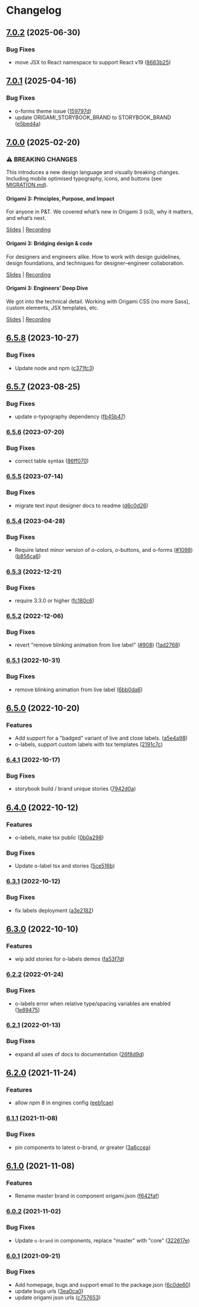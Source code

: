 # Changelog

## [7.0.2](https://github.com/Financial-Times/origami/compare/o-labels-v7.0.1...o-labels-v7.0.2) (2025-06-30)


### Bug Fixes

* move JSX to React namespace to support React v19 ([8663b25](https://github.com/Financial-Times/origami/commit/8663b255b002d99deb6ccab833be189f07284f55))

## [7.0.1](https://github.com/Financial-Times/origami/compare/o-labels-v7.0.0...o-labels-v7.0.1) (2025-04-16)


### Bug Fixes

* o-forms theme issue ([159797d](https://github.com/Financial-Times/origami/commit/159797d5a9945426b2c14e6846d9f72c194e1cdb))
* update ORIGAMI_STORYBOOK_BRAND to STORYBOOK_BRAND ([e5bed4a](https://github.com/Financial-Times/origami/commit/e5bed4a3988e10cbae4384cfda573cb295b3d238))

## [7.0.0](https://github.com/Financial-Times/origami/compare/o-labels-v6.5.8...o-labels-v7.0.0) (2025-02-20)

### ⚠ BREAKING CHANGES

This introduces a new design language and visually breaking changes. Including mobile optimised typography, icons, and buttons (see [MIGRATION.md](./MIGRATION.md)).

#### Origami 3: Principles, Purpose, and Impact

For anyone in P&T. We covered what’s new in Origami 3 (o3), why it matters, and what’s next.

[Slides](https://docs.google.com/presentation/d/1Qs8RHpMrDxxP5LyrVlnsUHnS3AriRK5-IboUeneRyMs/edit#slide=id.g764506c38c_0_357) | [Recording](https://drive.google.com/file/d/1OMW9zdTOEUvWyW1trsFqL3XhpTejYelO/view)

#### Origami 3: Bridging design & code

For designers and engineers alike. How to work with design guidelines, design foundations, and techniques for designer–engineer collaboration.

[Slides](https://docs.google.com/presentation/d/1pGBKFNv-g8RbY2g3SJ7v823XBI-MQqpjHrdgg9B6bzI/edit#slide=id.g764506c38c_0_357) | [Recording](https://drive.google.com/file/d/14hWVKM690arNEWROPHx9gmebnOUa6wlM/view)

#### Origami 3: Engineers’ Deep Dive

We got into the technical detail. Working with Origami CSS (no more Sass), custom elements, JSX templates, etc.

[Slides](https://docs.google.com/presentation/d/1s1S959CwZYnd0Q89EhsDFLFUuy2HZ9UnpBVaDHDFX7A/edit#slide=id.g3347c4befb5_0_402) | [Recording](https://drive.google.com/file/d/1hDtSN8Ce_P0Vr_dv0KXuXhs5Q9aHfvAp/view)

## [6.5.8](https://github.com/Financial-Times/origami/compare/o-labels-v6.5.7...o-labels-v6.5.8) (2023-10-27)

### Bug Fixes

- Update node and npm ([c371fc3](https://github.com/Financial-Times/origami/commit/c371fc3f7f2d66266dbca95862ecef3ddeb1f339))

## [6.5.7](https://github.com/Financial-Times/origami/compare/o-labels-v6.5.6...o-labels-v6.5.7) (2023-08-25)

### Bug Fixes

- update o-typography dependency ([fb45b47](https://github.com/Financial-Times/origami/commit/fb45b47274241ea828f7dd50233441a76a215a51))

### [6.5.6](https://www.github.com/Financial-Times/origami/compare/o-labels-v6.5.5...o-labels-v6.5.6) (2023-07-20)

### Bug Fixes

- correct table syntax ([86ff070](https://www.github.com/Financial-Times/origami/commit/86ff070848b001751bf36b67b83b5d1c4567a6f8))

### [6.5.5](https://www.github.com/Financial-Times/origami/compare/o-labels-v6.5.4...o-labels-v6.5.5) (2023-07-14)

### Bug Fixes

- migrate text input designer docs to readme ([d6c0d26](https://www.github.com/Financial-Times/origami/commit/d6c0d2685bd7f07762deb08f341185140b4cbf74))

### [6.5.4](https://www.github.com/Financial-Times/origami/compare/o-labels-v6.5.3...o-labels-v6.5.4) (2023-04-28)

### Bug Fixes

- Require latest minor version of o-colors, o-buttons, and o-forms ([#1098](https://www.github.com/Financial-Times/origami/issues/1098)) ([b856ca6](https://www.github.com/Financial-Times/origami/commit/b856ca66c9ec555f3c70833ffa35cb05cd19841f))

### [6.5.3](https://www.github.com/Financial-Times/origami/compare/o-labels-v6.5.2...o-labels-v6.5.3) (2022-12-21)

### Bug Fixes

- require 3.3.0 or higher ([fc180c6](https://www.github.com/Financial-Times/origami/commit/fc180c619755daa1b7bfe65509f354cf0de113bf))

### [6.5.2](https://www.github.com/Financial-Times/origami/compare/o-labels-v6.5.1...o-labels-v6.5.2) (2022-12-06)

### Bug Fixes

- revert "remove blinking animation from live label" ([#908](https://www.github.com/Financial-Times/origami/issues/908)) ([1ad2768](https://www.github.com/Financial-Times/origami/commit/1ad2768834dd74117367ab1b21d5fec604eb9b92))

### [6.5.1](https://www.github.com/Financial-Times/origami/compare/o-labels-v6.5.0...o-labels-v6.5.1) (2022-10-31)

### Bug Fixes

- remove blinking animation from live label ([6bb0da6](https://www.github.com/Financial-Times/origami/commit/6bb0da6545915d455e6046626602776368162394))

## [6.5.0](https://www.github.com/Financial-Times/origami/compare/o-labels-v6.4.1...o-labels-v6.5.0) (2022-10-20)

### Features

- Add support for a "badged" variant of live and close labels. ([a5e4a98](https://www.github.com/Financial-Times/origami/commit/a5e4a98a7c2021b31f6f98ce26df9eee031ec754))
- o-labels, support custom labels with tsx templates ([2191c7c](https://www.github.com/Financial-Times/origami/commit/2191c7cfb165e8f2c77b288a2c02a5242b3795e5))

### [6.4.1](https://www.github.com/Financial-Times/origami/compare/o-labels-v6.4.0...o-labels-v6.4.1) (2022-10-17)

### Bug Fixes

- storybook build / brand unique stories ([7942d0a](https://www.github.com/Financial-Times/origami/commit/7942d0a8c6ad5f4b8564276deccf5878855acc49))

## [6.4.0](https://www.github.com/Financial-Times/origami/compare/o-labels-v6.3.1...o-labels-v6.4.0) (2022-10-12)

### Features

- o-labels, make tsx public ([0b0a298](https://www.github.com/Financial-Times/origami/commit/0b0a2988b80a58ac6d61026187272983702e73cc))

### Bug Fixes

- Update o-label tsx and stories ([5ce516b](https://www.github.com/Financial-Times/origami/commit/5ce516bdf9c71e713367db063766e7f8e1d569d3))

### [6.3.1](https://www.github.com/Financial-Times/origami/compare/o-labels-v6.3.0...o-labels-v6.3.1) (2022-10-12)

### Bug Fixes

- fix labels deployment ([a3e2182](https://www.github.com/Financial-Times/origami/commit/a3e21820b5b287073728ed8629c79cc3797caea5))

## [6.3.0](https://www.github.com/Financial-Times/origami/compare/o-labels-v6.2.2...o-labels-v6.3.0) (2022-10-10)

### Features

- wip add stories for o-labels demos ([fa53f7d](https://www.github.com/Financial-Times/origami/commit/fa53f7de0c2f2eae1ca1d760faee4b39844e0fd9))

### [6.2.2](https://www.github.com/Financial-Times/origami/compare/o-labels-v6.2.1...o-labels-v6.2.2) (2022-01-24)

### Bug Fixes

- o-labels error when relative type/spacing variables are enabled ([1e89475](https://www.github.com/Financial-Times/origami/commit/1e89475b5faaf1e619e60c3b18049a31947293cf))

### [6.2.1](https://www.github.com/Financial-Times/origami/compare/o-labels-v6.2.0...o-labels-v6.2.1) (2022-01-13)

### Bug Fixes

- expand all uses of docs to documentation ([26f8d9d](https://www.github.com/Financial-Times/origami/commit/26f8d9d8cbbe3e78902d8c3951b37e08150a77bd))

## [6.2.0](https://www.github.com/Financial-Times/origami/compare/o-labels-v6.1.1...o-labels-v6.2.0) (2021-11-24)

### Features

- allow npm 8 in engines config ([eeb1cae](https://www.github.com/Financial-Times/origami/commit/eeb1cae6e7f0379e647f2b41240b1f294997d528))

### [6.1.1](https://www.github.com/Financial-Times/origami/compare/o-labels-v6.1.0...o-labels-v6.1.1) (2021-11-08)

### Bug Fixes

- pin components to latest o-brand, or greater ([3a6ccea](https://www.github.com/Financial-Times/origami/commit/3a6ccea1e838e4a2003322ca1f855d0b87b26b60))

## [6.1.0](https://www.github.com/Financial-Times/origami/compare/o-labels-v6.0.2...o-labels-v6.1.0) (2021-11-08)

### Features

- Rename master brand in component origami.json ([f642faf](https://www.github.com/Financial-Times/origami/commit/f642faf0574d84ea8185b56e6090c8015def27e6))

### [6.0.2](https://www.github.com/Financial-Times/origami/compare/o-labels-v6.0.1...o-labels-v6.0.2) (2021-11-02)

### Bug Fixes

- Update `o-brand` in components, replace "master" with "core" ([322617e](https://www.github.com/Financial-Times/origami/commit/322617ea80f30a6825d9c36872e05574b871ea82))

### [6.0.1](https://www.github.com/Financial-Times/origami/compare/o-labels-v6.0.0...o-labels-v6.0.1) (2021-09-21)

### Bug Fixes

- Add homepage, bugs and support email to the package.json ([6c0de60](https://www.github.com/Financial-Times/origami/commit/6c0de60ebd6e64c4dd16d000fcc6b79412ce30f4))
- update bugs urls ([3ea0ca0](https://www.github.com/Financial-Times/origami/commit/3ea0ca03bcb6e55142a77387ad0fff5ddf056d44))
- update origami json urls ([c757653](https://www.github.com/Financial-Times/origami/commit/c7576532b5a14f0462d5346dfb63238be025602e))
